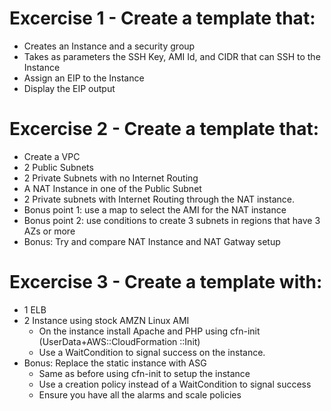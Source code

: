 # Excercise 1 - Create a template that:
  * Creates an Instance and a security group
  * Takes as parameters the SSH Key, AMI Id, and CIDR that can SSH to the Instance
  * Assign an EIP to the Instance
  * Display the EIP output

# Excercise 2 - Create a template that:
  * Create a VPC
  * 2 Public Subnets
  * 2 Private Subnets with no Internet Routing
  * A NAT Instance in one of the Public Subnet 
  * 2 Private subnets with Internet Routing through the NAT instance.
  * Bonus point 1: use a map to select the AMI for the NAT instance
  * Bonus point 2: use conditions to create 3 subnets in regions that have 3 AZs or more
  * Bonus: Try and compare NAT Instance and NAT Gatway setup

# Excercise 3 - Create a template with:
  * 1 ELB
  * 2 Instance using stock AMZN Linux AMI
    * On the instance install Apache and PHP using cfn-init (UserData+AWS::CloudFormation ::Init)
    * Use a WaitCondition to signal success on the instance.
  * Bonus: Replace the static instance with ASG 
    * Same as before using cfn-init to setup the instance 
    * Use a creation policy instead of a WaitCondition to signal success
    * Ensure you have all the alarms and scale policies
